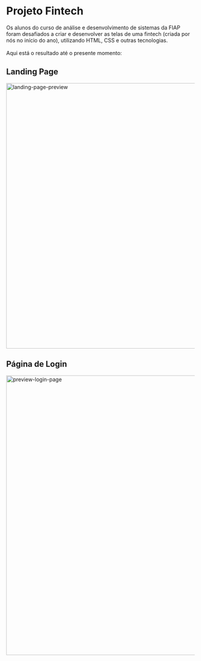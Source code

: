 <h1>Projeto Fintech</h1>
<p>Os alunos do curso de análise e desenvolvimento de sistemas da FIAP foram desafiados a criar e desenvolver as telas de uma fintech (criada por nós no início do ano), utilizando HTML, CSS e outras tecnologias.
<br><br>Aqui está o resultado até o presente momento: </p>

<main>
  <div>
    <h2>Landing Page</h2>
    <img width="710" alt="landing-page-preview" src="https://user-images.githubusercontent.com/93456917/176035771-39a3794a-237f-4896-b596-ab5577313fdb.png">
  </div>
  <div>
    <h2>Página de Login</h2>
    <img width="748" alt="preview-login-page" src="https://user-images.githubusercontent.com/93456917/176036349-391e2b6b-95a1-4caf-953c-0e673937cb68.png">
  </div>
</main>
